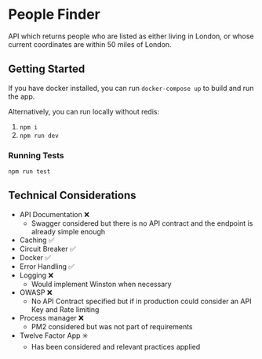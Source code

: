 # People Finder

API which returns people who are listed as either living in London, or whose current coordinates are within 50 miles of London.

## Getting Started

If you have docker installed, you can run `docker-compose up` to build and run the app.

Alternatively, you can run locally without redis:

1. `npm i`
2. `npm run dev`

### Running Tests

`npm run test`

## Technical Considerations

- API Documentation :x:
  - Swagger considered but there is no API contract and the endpoint is already simple enough
- Caching :white_check_mark:
- Circuit Breaker :white_check_mark:
- Docker :white_check_mark:
- Error Handling :white_check_mark:
- Logging :x:
  - Would implement Winston when necessary
- OWASP :x:
  - No API Contract specified but if in production could consider an API Key and Rate limiting
- Process manager :x:
  - PM2 considered but was not part of requirements
- Twelve Factor App :eight_spoked_asterisk:
  - Has been considered and relevant practices applied
